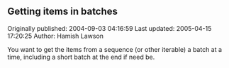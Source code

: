 ## Getting items in batches 
Originally published: 2004-09-03 04:16:59 
Last updated: 2005-04-15 17:20:25 
Author: Hamish Lawson 
 
You want to get the items from a sequence (or other iterable) a batch at a time, including a short batch at the end if need be.